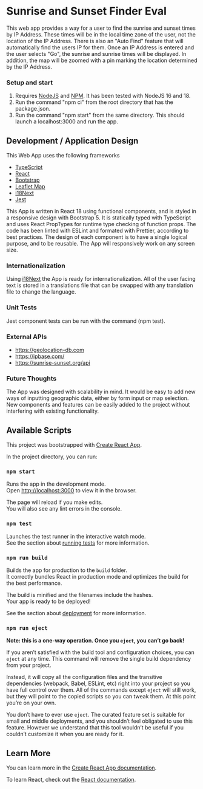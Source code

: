 # Sunrise and Sunset Finder Eval

This web app provides a way for a user to find the sunrise and sunset times by IP Address.  These times will be in the local time zone of the user, not the location of the IP Address.  There is also an "Auto Find" feature that will automatically find the users IP for them.  Once an IP Address is entered and the user selects "Go", the sunrise and sunrise times will be displayed.  In addition, the map will be zoomed with a pin marking the location determined by the IP Address.

### Setup and start ###
1. Requires [NodeJS](https://nodejs.org/en/) and [NPM](https://www.npmjs.com/).  It has been tested with NodeJS 16 and 18.
2. Run the command "npm ci" from the root directory that has the package.json.
3. Run the command "npm start" from the same directory.  This should launch a localhost:3000 and run the app.

## Development / Application Design

This Web App uses the following frameworks
- [TypeScript](https://www.typescriptlang.org/)
- [React](https://reactjs.org/)
- [Bootstrap](https://getbootstrap.com/)
- [Leaflet Map](https://leafletjs.com/)
- [i18Next](https://www.i18next.com/)
- [Jest](https://jestjs.io/)

This App is written in React 18 using functional components, and is styled in a responsive design with Bootstrap 5.  It is statically typed with TypeScript and uses React PropTypes for runtime type checking of function props.  The code has been linted with ESLint and formated with Prettier, according to best practices. The design of each component is to have a single logical purpose, and to be reusable.  The App will responsively work on any screen size.

### Internationalization

Using [i18Next](https://www.i18next.com/) the App is ready for internationalization.  All of the user facing text is stored in a translations file that can be swapped with any translation file to change the language.

### Unit Tests

Jest component tests can be run with the command (npm test).

### External APIs

* https://geolocation-db.com
* https://ipbase.com/
* https://sunrise-sunset.org/api

### Future Thoughts

The App was designed with scalability in mind.  It would be easy to add new ways of inputting geographic data, either by form input or map selection.  New components and features can be easily added to the project without interfering with existing functionality.

## Available Scripts

This project was bootstrapped with [Create React App](https://github.com/facebook/create-react-app).

In the project directory, you can run:

### `npm start`

Runs the app in the development mode.\
Open [http://localhost:3000](http://localhost:3000) to view it in the browser.

The page will reload if you make edits.\
You will also see any lint errors in the console.

### `npm test`

Launches the test runner in the interactive watch mode.\
See the section about [running tests](https://facebook.github.io/create-react-app/docs/running-tests) for more information.

### `npm run build`

Builds the app for production to the `build` folder.\
It correctly bundles React in production mode and optimizes the build for the best performance.

The build is minified and the filenames include the hashes.\
Your app is ready to be deployed!

See the section about [deployment](https://facebook.github.io/create-react-app/docs/deployment) for more information.

### `npm run eject`

**Note: this is a one-way operation. Once you `eject`, you can’t go back!**

If you aren’t satisfied with the build tool and configuration choices, you can `eject` at any time. This command will remove the single build dependency from your project.

Instead, it will copy all the configuration files and the transitive dependencies (webpack, Babel, ESLint, etc) right into your project so you have full control over them. All of the commands except `eject` will still work, but they will point to the copied scripts so you can tweak them. At this point you’re on your own.

You don’t have to ever use `eject`. The curated feature set is suitable for small and middle deployments, and you shouldn’t feel obligated to use this feature. However we understand that this tool wouldn’t be useful if you couldn’t customize it when you are ready for it.

## Learn More

You can learn more in the [Create React App documentation](https://facebook.github.io/create-react-app/docs/getting-started).

To learn React, check out the [React documentation](https://reactjs.org/).
